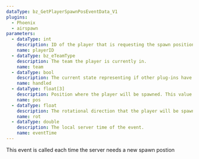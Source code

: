 ```yaml
---
dataType: bz_GetPlayerSpawnPosEventData_V1
plugins:
  - Phoenix
  - airspawn
parameters:
  - dataType: int
    description: ID of the player that is requesting the spawn position.
    name: playerID
  - dataType: bz_eTeamType
    description: The team the player is currently in.
    name: team
  - dataType: bool
    description: The current state representing if other plug-ins have modified the spawn position.
    name: handled
  - dataType: float[3]
    description: Position where the player will be spawned. This value is initialized to the server
    name: pos
  - dataType: float
    description: The rotational direction that the player will be spawned at. This value is initialized
    name: rot
  - dataType: double
    description: The local server time of the event.
    name: eventTime
---
```


This event is called each time the server needs a new spawn postion
